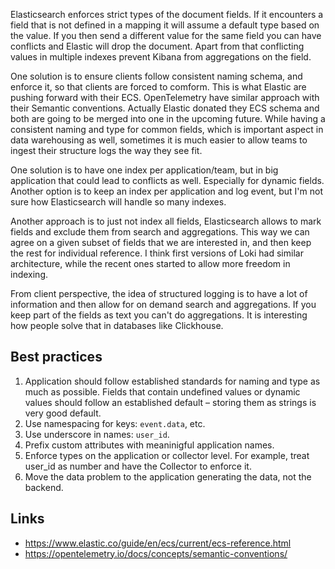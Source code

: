 Elasticsearch enforces strict types of the document fields. If it encounters a field that is not defined in a mapping it will assume a
default type based on the value. If you then send a different value for the same field you can have conflicts and Elastic will drop the document.
Apart from that conflicting values in multiple indexes prevent Kibana from aggregations on the field.

One solution is to ensure clients follow consistent naming schema, and enforce it, so that clients are forced to comform. This is what Elastic
are pushing forward with their ECS. OpenTelemetry have similar approach with their Semantic conventions. Actually Elastic donated they ECS schema and
both are going to be merged into one in the upcoming future.
While having a consistent naming and type for common fields, which is important aspect in data warehousing as well, sometimes it is much easier to allow teams
to ingest their structure logs the way they see fit.

One solution is to have one index per application/team, but in big application that could lead to conflicts as well. Especially for dynamic fields. Another option
is to keep an index per application and log event, but I'm not sure how Elasticsearch will handle so many indexes.

Another approach is to just not index all fields, Elasticsearch allows to mark fields and exclude them from search and aggregations. This way we can agree on a given subset
of fields that we are interested in, and then keep the rest for individual reference. I think first versions of Loki had similar architecture, while the recent ones started
to allow more freedom in indexing.

From client perspective, the idea of structured logging is to have a lot of information and then allow for on demand search and aggregations. If you keep part of the fields
as text you can't do aggregations. It is interesting how people solve that in databases like Clickhouse.

## Best practices

1. Application should follow established standards for naming and type as much as possible.
Fields that contain undefined values or dynamic values should follow an established default – storing them as strings is very good default.
2. Use namespacing for keys: `event.data`, etc.
3. Use underscore in names: `user_id`.
4. Prefix custom attributes with meaninigful application names.
5. Enforce types on the application or collector level. For example, treat user_id as number and have the Collector to enforce it.
6. Move the data problem to the application generating the data, not the backend.

## Links

* https://www.elastic.co/guide/en/ecs/current/ecs-reference.html
* https://opentelemetry.io/docs/concepts/semantic-conventions/
